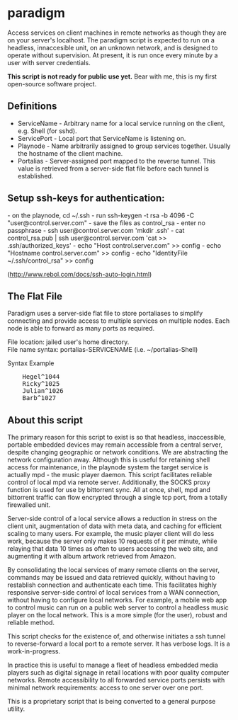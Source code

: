 # paradigm

Access services on client machines in remote networks as though they are on your server's localhost. The paradigm script is expected to run on a headless, innaccesible unit, on an unknown network, and is designed to operate without supervision. At present, it is run once every minute by a user with server credentials. 

<strong>This script is not ready for public use yet.</strong> Bear with me, this is my first open-source software project.

<h2>Definitions</h2>
<ul>
  <li>ServiceName - Arbitrary name for a local service running on the client, e.g. Shell (for sshd).</li>
  <li>ServicePort - Local port that ServiceName is listening on.</li>
  <li>Playnode - Name arbitrarily assigned to group services together. Usually the hostname of the client machine.</li>
  <li>Portalias - Server-assigned port mapped to the reverse tunnel. This value is retrieved from a server-side flat file before each tunnel is established.</li>
</ul>


<h2>Setup ssh-keys for authentication:</h2>
- on the playnode, cd ~/.ssh
- run ssh-keygen -t rsa -b 4096 -C "user@control.server.com"
- save the files as control_rsa
- enter no passphrase
- ssh user@control.server.com 'mkdir .ssh'
- cat control_rsa.pub | ssh user@control.server.com 'cat >> .ssh/authorized_keys'
- echo "Host control.server.com" >> config
- echo "Hostname control.server.com" >> config
- echo "IdentityFile ~/.ssh/control_rsa" >> config

(http://www.rebol.com/docs/ssh-auto-login.html)


<h2>The Flat File</h2>

Paradigm uses a server-side flat file to store portaliases to simplify connecting and provide access to multiple services on multiple nodes. Each node is able to forward as many ports as required.

File location: jailed user's home directory.<br/>
File name syntax: portalias-SERVICENAME (i.e. ~/portalias-Shell)

Syntax Example
<pre>
	Hegel^1044
	Ricky^1025
	Julian^1026
	Barb^1027
</pre>


<h2>About this script</h2>

The primary reason for this script to exist is so that headless, inaccessible, portable embedded devices may remain accessible from a central server, despite changing geographic or network conditions. We are abstracting the network configuration away. Although this is useful for retaining shell access for maintenance, in the playnode system the target service is actually mpd - the music player daemon. This script facilitates reliable control of local mpd via remote server. Additionally, the SOCKS proxy function is used for use by bittorrent sync. All at once, shell, mpd and bittorrent traffic can flow encrypted through a single tcp port, from a totally firewalled unit.

Server-side control of a local service allows a reduction in stress on the client unit, augmentation of data with meta data, and caching for efficient scaling to many users. For example, the music player client will do less work, because the server only makes 10 requests of it per minute, while relaying that data 10 times as often to users accessing the web site, and augmenting it with album artwork retrieved from Amazon.

By consolidating the local services of many remote clients on the server, commands may be issued and data retrieved quickly, without having to restablish connection and authenticate each time. This facilitates highly responsive server-side control of local services from a WAN connection, without having to configure local networks. For example, a mobile web app to control music can run on a public web server to control a headless music player on the local network. This is a more simple (for the user), robust and reliable method.

This script checks for the existence of, and otherwise initiates a ssh tunnel to reverse-forward a local port to a remote server. It has verbose logs. It is a work-in-progress.

In practice this is useful to manage a fleet of headless embedded media players such as digital signage in retail locations with poor quality computer networks. Remote accessibility to all forwarded service ports persists with minimal network requirements: access to one server over one port.

This is a proprietary script that is being converted to a general purpose utility.
